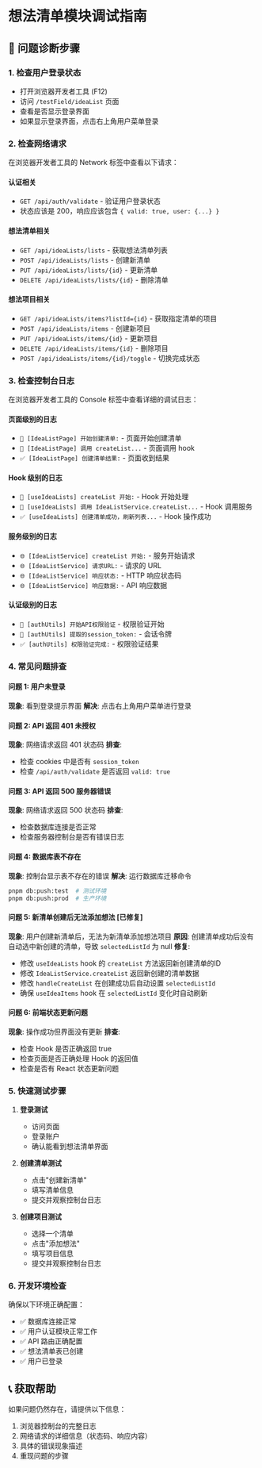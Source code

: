 # 想法清单模块调试指南

## 🐛 问题诊断步骤

### 1. 检查用户登录状态
- 打开浏览器开发者工具 (F12)
- 访问 `/testField/ideaList` 页面
- 查看是否显示登录界面
- 如果显示登录界面，点击右上角用户菜单登录

### 2. 检查网络请求
在浏览器开发者工具的 Network 标签中查看以下请求：

#### 认证相关
- `GET /api/auth/validate` - 验证用户登录状态
- 状态应该是 200，响应应该包含 `{ valid: true, user: {...} }`

#### 想法清单相关
- `GET /api/ideaLists/lists` - 获取想法清单列表
- `POST /api/ideaLists/lists` - 创建新清单
- `PUT /api/ideaLists/lists/{id}` - 更新清单
- `DELETE /api/ideaLists/lists/{id}` - 删除清单

#### 想法项目相关
- `GET /api/ideaLists/items?listId={id}` - 获取指定清单的项目
- `POST /api/ideaLists/items` - 创建新项目
- `PUT /api/ideaLists/items/{id}` - 更新项目
- `DELETE /api/ideaLists/items/{id}` - 删除项目
- `POST /api/ideaLists/items/{id}/toggle` - 切换完成状态

### 3. 检查控制台日志
在浏览器开发者工具的 Console 标签中查看详细的调试日志：

#### 页面级别的日志
- `🚀 [IdeaListPage] 开始创建清单:` - 页面开始创建清单
- `📡 [IdeaListPage] 调用 createList...` - 页面调用 hook
- `✅ [IdeaListPage] 创建清单结果:` - 页面收到结果

#### Hook 级别的日志
- `🔄 [useIdeaLists] createList 开始:` - Hook 开始处理
- `📡 [useIdeaLists] 调用 IdeaListService.createList...` - Hook 调用服务
- `✅ [useIdeaLists] 创建清单成功，刷新列表...` - Hook 操作成功

#### 服务级别的日志
- `🌐 [IdeaListService] createList 开始:` - 服务开始请求
- `🌐 [IdeaListService] 请求URL:` - 请求的 URL
- `🌐 [IdeaListService] 响应状态:` - HTTP 响应状态码
- `🌐 [IdeaListService] 响应数据:` - API 响应数据

#### 认证级别的日志
- `🔐 [authUtils] 开始API权限验证` - 权限验证开始
- `🎫 [authUtils] 提取的session_token:` - 会话令牌
- `✅ [authUtils] 权限验证完成:` - 权限验证结果

### 4. 常见问题排查

#### 问题 1: 用户未登录
**现象**: 看到登录提示界面
**解决**: 点击右上角用户菜单进行登录

#### 问题 2: API 返回 401 未授权
**现象**: 网络请求返回 401 状态码
**排查**: 
- 检查 cookies 中是否有 `session_token`
- 检查 `/api/auth/validate` 是否返回 `valid: true`

#### 问题 3: API 返回 500 服务器错误
**现象**: 网络请求返回 500 状态码
**排查**:
- 检查数据库连接是否正常
- 检查服务器控制台是否有错误日志

#### 问题 4: 数据库表不存在
**现象**: 控制台显示表不存在的错误
**解决**: 运行数据库迁移命令
```bash
pnpm db:push:test  # 测试环境
pnpm db:push:prod  # 生产环境
```

#### 问题 5: 新清单创建后无法添加想法 [已修复]
**现象**: 用户创建新清单后，无法为新清单添加想法项目
**原因**: 创建清单成功后没有自动选中新创建的清单，导致 `selectedListId` 为 null
**修复**: 
- 修改 `useIdeaLists` hook 的 `createList` 方法返回新创建清单的ID
- 修改 `IdeaListService.createList` 返回新创建的清单数据
- 修改 `handleCreateList` 在创建成功后自动设置 `selectedListId`
- 确保 `useIdeaItems` hook 在 `selectedListId` 变化时自动刷新

#### 问题 6: 前端状态更新问题
**现象**: 操作成功但界面没有更新
**排查**:
- 检查 Hook 是否正确返回 true
- 检查页面是否正确处理 Hook 的返回值
- 检查是否有 React 状态更新问题

### 5. 快速测试步骤

1. **登录测试**
   - 访问页面
   - 登录账户
   - 确认能看到想法清单界面

2. **创建清单测试**
   - 点击"创建新清单"
   - 填写清单信息
   - 提交并观察控制台日志

3. **创建项目测试**
   - 选择一个清单
   - 点击"添加想法"
   - 填写项目信息
   - 提交并观察控制台日志

### 6. 开发环境检查

确保以下环境正确配置：
- ✅ 数据库连接正常
- ✅ 用户认证模块正常工作
- ✅ API 路由正确配置
- ✅ 想法清单表已创建
- ✅ 用户已登录

## 📞 获取帮助

如果问题仍然存在，请提供以下信息：
1. 浏览器控制台的完整日志
2. 网络请求的详细信息（状态码、响应内容）
3. 具体的错误现象描述
4. 重现问题的步骤 